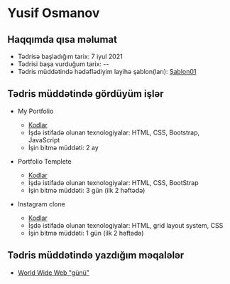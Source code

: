 # Yusif Osmanov

## Haqqımda qısa məlumat

* Tədrisə başladığım tarix: 7 iyul 2021
* Tədrisi başa vurduğum tarix: --
* Tədris müddətində hədəflədiyim layihə şablon(ları): [Şablon01](https://preview.themeforest.net/item/spirit-portfolioresume-html-template-for-developers-programmers-and-freelancers/full_screen_preview/17094383?_ga=2.256026445.776714757.1628675856-1019827736.1626246578)

## Tədris müddətində gördüyüm işlər

* My Portfolio
    - [Kodlar](https://github.com/yusifiz/MyPortfolio)
    - İşdə istifadə olunan texnologiyalar: HTML, CSS, Bootstrap, JavaScript
    - İşin bitmə müddəti: 2 ay

* Portfolio Templete
    - [Kodlar](https://github.com/yusifiz/PragmatechFoundationProject/tree/main/Works/HTML-CSS/PortfolioTemplete)
    - İşdə istifadə olunan texnologiyalar: HTML, CSS, BootStrap
    - İşin bitmə müddəti: 3 gün (ilk 2 həftədə)

* Instagram clone
    - [Kodlar](https://github.com/yusifiz/PragmatechFoundationProject/tree/main/Works/HTML-CSS/Instagram%20clone)
    - İşdə istifadə olunan texnologiyalar: HTML, grid layout system, CSS
    - İşin bitmə müddəti: 1 gün (ilk 2 həftədə)

## Tədris müddətində yazdığım məqalələr

* [World Wide Web "günü"](https://medium.com/@yusifosmanov475/world-wide-web-g%C3%BCn%C3%BC-cf6fbc3fee2a)